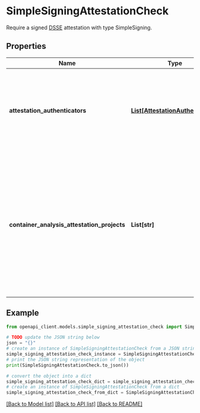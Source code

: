 # SimpleSigningAttestationCheck

Require a signed [DSSE](https://github.com/secure-systems-lab/dsse) attestation with type SimpleSigning.

## Properties

Name | Type | Description | Notes
------------ | ------------- | ------------- | -------------
**attestation_authenticators** | [**List[AttestationAuthenticator]**](AttestationAuthenticator.md) | Required. The authenticators required by this check to verify an attestation. Typically this is one or more PKIX public keys for signature verification. Only one authenticator needs to consider an attestation verified in order for an attestation to be considered fully authenticated. In otherwords, this list of authenticators is an \&quot;OR\&quot; of the authenticator results. At least one authenticator is required. | [optional] 
**container_analysis_attestation_projects** | **List[str]** | Optional. The projects where attestations are stored as Container Analysis Occurrences, in the format &#x60;projects/[PROJECT_ID]&#x60;. Only one attestation needs to successfully verify an image for this check to pass, so a single verified attestation found in any of &#x60;container_analysis_attestation_projects&#x60; is sufficient for the check to pass. When fetching Occurrences from Container Analysis, only &#x60;AttestationOccurrence&#x60; kinds are considered. In the future, additional Occurrence kinds may be added to the query. Maximum number of &#x60;container_analysis_attestation_projects&#x60; allowed in each &#x60;SimpleSigningAttestationCheck&#x60; is 10. | [optional] 

## Example

```python
from openapi_client.models.simple_signing_attestation_check import SimpleSigningAttestationCheck

# TODO update the JSON string below
json = "{}"
# create an instance of SimpleSigningAttestationCheck from a JSON string
simple_signing_attestation_check_instance = SimpleSigningAttestationCheck.from_json(json)
# print the JSON string representation of the object
print(SimpleSigningAttestationCheck.to_json())

# convert the object into a dict
simple_signing_attestation_check_dict = simple_signing_attestation_check_instance.to_dict()
# create an instance of SimpleSigningAttestationCheck from a dict
simple_signing_attestation_check_from_dict = SimpleSigningAttestationCheck.from_dict(simple_signing_attestation_check_dict)
```
[[Back to Model list]](../README.md#documentation-for-models) [[Back to API list]](../README.md#documentation-for-api-endpoints) [[Back to README]](../README.md)


